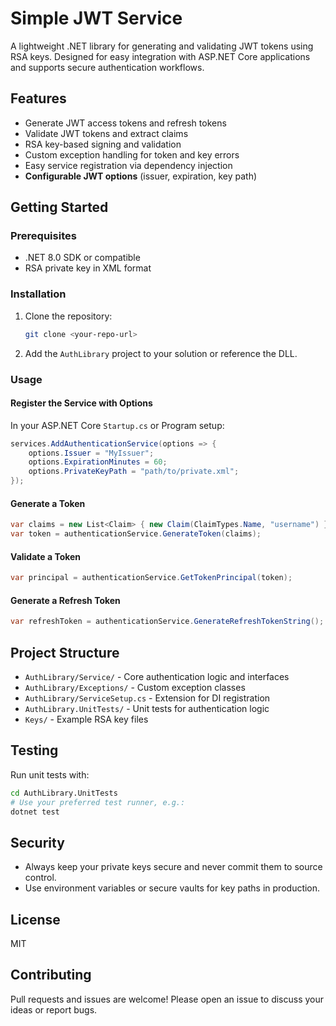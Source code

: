 # Simple JWT Service

A lightweight .NET library for generating and validating JWT tokens using RSA keys. Designed for easy integration with ASP.NET Core applications and supports secure authentication workflows.

## Features
- Generate JWT access tokens and refresh tokens
- Validate JWT tokens and extract claims
- RSA key-based signing and validation
- Custom exception handling for token and key errors
- Easy service registration via dependency injection
- **Configurable JWT options** (issuer, expiration, key path)

## Getting Started

### Prerequisites
- .NET 8.0 SDK or compatible
- RSA private key in XML format

### Installation
1. Clone the repository:
   ```sh
   git clone <your-repo-url>
   ```
2. Add the `AuthLibrary` project to your solution or reference the DLL.

### Usage
#### Register the Service with Options
In your ASP.NET Core `Startup.cs` or Program setup:
```csharp
services.AddAuthenticationService(options => {
    options.Issuer = "MyIssuer";
    options.ExpirationMinutes = 60;
    options.PrivateKeyPath = "path/to/private.xml";
});
```

#### Generate a Token
```csharp
var claims = new List<Claim> { new Claim(ClaimTypes.Name, "username") };
var token = authenticationService.GenerateToken(claims);
```

#### Validate a Token
```csharp
var principal = authenticationService.GetTokenPrincipal(token);
```

#### Generate a Refresh Token
```csharp
var refreshToken = authenticationService.GenerateRefreshTokenString();
```

## Project Structure
- `AuthLibrary/Service/` - Core authentication logic and interfaces
- `AuthLibrary/Exceptions/` - Custom exception classes
- `AuthLibrary/ServiceSetup.cs` - Extension for DI registration
- `AuthLibrary.UnitTests/` - Unit tests for authentication logic
- `Keys/` - Example RSA key files

## Testing
Run unit tests with:
```sh
cd AuthLibrary.UnitTests
# Use your preferred test runner, e.g.:
dotnet test
```

## Security
- Always keep your private keys secure and never commit them to source control.
- Use environment variables or secure vaults for key paths in production.

## License
MIT

## Contributing
Pull requests and issues are welcome! Please open an issue to discuss your ideas or report bugs.